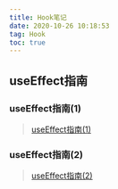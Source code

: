 ```yaml
---
title: Hook笔记
date: 2020-10-26 10:18:53
tag: Hook
toc: true
---
```


## useEffect指南

### useEffect指南(1)

> [useEffect指南(1)](/hook/useEffect/first "指南(1)")

### useEffect指南(2)
>[useEffect指南(2)](/hook/useEffect/second "指南(2)")
